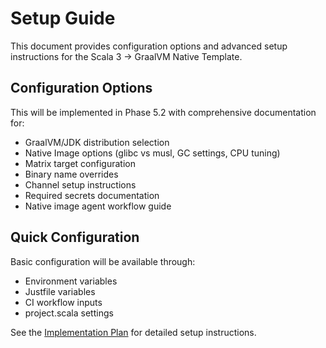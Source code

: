 # Setup Guide

This document provides configuration options and advanced setup instructions for the Scala 3 → GraalVM Native Template.

## Configuration Options

This will be implemented in Phase 5.2 with comprehensive documentation for:
- GraalVM/JDK distribution selection
- Native Image options (glibc vs musl, GC settings, CPU tuning)
- Matrix target configuration
- Binary name overrides
- Channel setup instructions
- Required secrets documentation
- Native image agent workflow guide

## Quick Configuration

Basic configuration will be available through:
- Environment variables
- Justfile variables
- CI workflow inputs
- project.scala settings

See the [Implementation Plan](context/plan.md) for detailed setup instructions.

